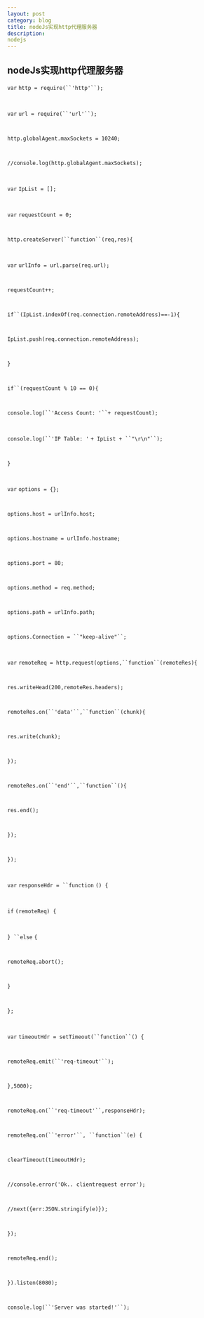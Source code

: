 ```yaml
---
layout: post
category: blog
title: nodeJs实现http代理服务器
description: 
nodejs
---
```



## nodeJs实现http代理服务器


`var` `http = require(``'http'``);`

` ` 

`var` `url = require(``'url'``);`

` ` 

`http.globalAgent.maxSockets = 10240;`

` ` 

`//console.log(http.globalAgent.maxSockets);`

` ` 

`var` `IpList = [];`

` ` 

`var` `requestCount = 0;`

` ` 

`http.createServer(``function``(req,res){`

` ` 

`var` `urlInfo = url.parse(req.url);`

` ` 

`requestCount++;`

` ` 

`if``(IpList.indexOf(req.connection.remoteAddress)==-1){`

` ` 

`IpList.push(req.connection.remoteAddress);`

` ` 

`}`

` ` 

`if``(requestCount % 10 == 0){`

` ` 

`console.log(``'Access Count: '``+ requestCount);`

` ` 

`console.log(``'IP Table: '` `+ IpList + ``"\r\n"``);`

` ` 

`}`

` ` 

`var` `options = {};`

` ` 

`options.host = urlInfo.host;`

` ` 

`options.hostname = urlInfo.hostname;`

` ` 

`options.port = 80;`

` ` 

`options.method = req.method;`

` ` 

`options.path = urlInfo.path;    `

` ` 

`options.Connection = ``"keep-alive"``;`

` ` 

`var` `remoteReq = http.request(options,``function``(remoteRes){`

` ` 

`res.writeHead(200,remoteRes.headers);`

` ` 

`remoteRes.on(``'data'``,``function``(chunk){`

` ` 

`res.write(chunk);`

` ` 

`});`

` ` 

`remoteRes.on(``'end'``,``function``(){`

` ` 

`res.end();`

` ` 

`});`

` ` 

`});`

` ` 

`var` `responseHdr = ``function` `() { `

` ` 

`if` `(remoteReq) { `

` ` 

`} ``else` `{ `

` ` 

`remoteReq.abort(); `

` ` 

`}`

` ` 

`};`

` ` 

`var` `timeoutHdr = setTimeout(``function``() {`

` ` 

`remoteReq.emit(``'req-timeout'``);`

` ` 

`},5000);`

` ` 

`remoteReq.on(``'req-timeout'``,responseHdr);`

` ` 

`remoteReq.on(``'error'``, ``function``(e) { `

` ` 

`clearTimeout(timeoutHdr); `

` ` 

`//console.error('Ok.. clientrequest error'); `

` ` 

`//next({err:JSON.stringify(e)}); `

` ` 

`}); `

` ` 

`remoteReq.end();`

` ` 

`}).listen(8080);`

` ` 

`console.log(``'Server was started!'``);`